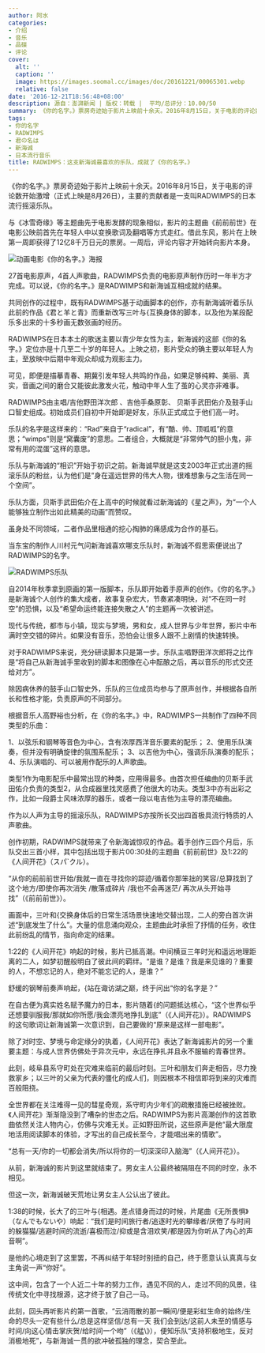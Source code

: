 ```yaml
---
author: 阿水
categories:
- 介绍
- 音乐
- 品碟
- 评论
cover:
  alt: ''
  caption: ''
  image: https://images.soomal.cc/images/doc/20161221/00065301.webp
  relative: false
date: '2016-12-21T18:56:48+08:00'
description: 源自：澎湃新闻 | 版权：转载 |  平均/总评分：10.00/50
summary: 《你的名字。》票房奇迹始于影片上映前十余天。2016年8月15日，关于电影的评论数开始激增（正式上映是8月26日），主要的贡献者是一支叫RADWIMPS的日本流行摇滚乐队。27首电影原声，4首人声歌曲，RADWIMPS负责的电影原声制作历时一年半方才完成……
tags:
- 你的名字
- RADWIMPS
- 君の名は
- 新海诚
- 日本流行音乐
title: RADWIMPS：这支新海诚最喜欢的乐队，成就了《你的名字。》
---
```


《你的名字。》票房奇迹始于影片上映前十余天。2016年8月15日，关于电影的评论数开始激增（正式上映是8月26日），主要的贡献者是一支叫RADWIMPS的日本流行摇滚乐队。

与《冰雪奇缘》等主题曲先于电影发酵的现象相似，影片的主题曲《前前前世》在电影公映前首先在年轻人中以变换歌词及翻唱等方式走红。借此东风，影片在上映第一周即获得了12亿8千万日元的票房。一周后，评论内容才开始转向影片本身。

![动画电影《你的名字。》海报](https://images.soomal.cc/images/doc/20161221/00065302.webp)





27首电影原声，4首人声歌曲，RADWIMPS负责的电影原声制作历时一年半方才完成。可以说，《你的名字。》是RADWIMPS和新海诚互相成就的结果。

共同创作的过程中，既有RADWIMPS基于动画脚本的创作，亦有新海诚听着乐队此前的作品《君と羊と青》而重新改写三叶与{互换身体的脚本，以及他为某段配乐多出来的十多秒画无数张画的经历。

RADWIMPS在日本本土的歌迷主要以青少年女性为主，新海诚的这部《你的名字。》定位亦是十几至二十岁的年轻人。上映之初，影片受众的确主要以年轻人为主，至放映中后期中年观众却成为观影主力。

可见，即便是描摹青春、期冀引发年轻人共鸣的作品，如果足够纯粹、美丽、真实，音画之间的磨合又能彼此激发火花，触动中年人生了茧的心灵亦非难事。

RADWIMPS由主唱/吉他野田洋次郎 、吉他手桑原彰、 贝斯手武田佑介及鼓手山口智史组成。初始成员们自初中开始即是好友，乐队正式成立于他们高一时。

乐队的名字是这样来的：“Rad”来自于“radical”，有“酷、帅、顶呱呱”的意思；“wimps”则是“窝囊废”的意思。二者组合，大概就是“非常帅气的胆小鬼，非常有用的混蛋”这样的意思。

乐队与新海诚的“相识”开始于初识之前。新海诚早就是这支2003年正式出道的摇滚乐队的粉丝，认为他们是“身在遥远世界的伟大人物，很难想象与之生活在同一个空间”。

乐队方面，贝斯手武田佑介在上高中的时候就看过新海诚的《星之声》，为“一个人能够独立制作出如此精美的动画”而赞叹。

虽身处不同领域，二者作品里相通的挖心掏肺的痛感成为合作的基石。

当东宝的制作人川村元气问新海诚喜欢哪支乐队时，新海诚不假思索便说出了RADWIMPS的名字。

![RADWIMPS乐队](https://images.soomal.cc/images/doc/20161221/00065301.webp)





自2014年秋季拿到原画的第一版脚本，乐队即开始着手原声的创作。《你的名字。》是新海诚个人创作的集大成者，故事复杂宏大，节奏紧凑明快，对“不在同一时空”的恐惧，以及“希望命运终能连接失散之人”的主题再一次被讲述。

现代与传统，都市与小镇，现实与梦境，男和女，成人世界与少年世界，影片中布满时空交错的碎片。如果没有音乐，恐怕会让很多人跟不上剧情的快速转换。

对于RADWIMPS来说，充分研读脚本只是第一步。乐队主唱野田洋次郎将之比作是“将自己从新海诚手里收到的脚本和图像在心中酝酿之后，再以音乐的形式交还给对方”。

除因病休养的鼓手山口智史外，乐队的三位成员均参与了原声创作，并根据各自所长和性格才能，负责原声的不同部分。

根据音乐人高野裕也分析，在《你的名字。》中，RADWIMPS一共制作了四种不同类型的乐曲：

1、以弦乐和钢琴等音色为中心，含有浓厚西洋音乐要素的配乐；
2、使用乐队演奏，但并没有明确旋律的氛围系配乐；
3、以吉他为中心，强调乐队演奏的配乐；
4、乐队演唱的、可以被用作配乐的人声歌曲。

类型1作为电影配乐中最常出现的种类，应用得最多。由首次担任编曲的贝斯手武田佑介负责的类型2，从合成器里找灵感费了他很大的功夫。类型3中亦有出彩之作，比如一段爵士风味浓厚的器乐，或者一段以电吉他为主导的漂亮编曲。

作为以人声为主导的摇滚乐队，RADWIMPS亦按所长交出四首极具流行特质的人声歌曲。

创作初期，RADWIMPS就带来了令新海诚惊叹的作品。着手创作三四个月后，乐队交出三首小样，其中包括出现于影片00:30处的主题曲《前前前世》及1:22的《人间开花》（スパ`クル）。



“从你的前前前世开始/我就一直在寻找你的踪迹/循着你那笨拙的笑容/总算找到了这个地方/即使你再次消失 /散落成碎片 /我也不会再迷茫/ 再次从头开始寻找”（《前前前世》）。

画面中，三叶和{交换身体后的日常生活场景快速地交替出现，二人的旁白首次讲述“到底发生了什么”。大量的信息涌向观众，主题曲此时承担了抒情的任务，收住此前纷乱的情节，指向命定的结果。

1:22的《人间开花》响起的时候，影片已抵高潮。中间横亘三年时光和遥远地理距离的二人，如梦初醒般明白了彼此间的羁绊。“是谁？是谁？我是来见谁的？重要的人，不想忘记的人，绝对不能忘记的人，是谁？”



舒缓的钢琴前奏声响起，{站在诹访湖之巅，终于问出“你的名字是？”

在自古便为真实姓名赋予魔力的日本，影片随着{的问题抵达核心，“这个世界似乎还想要驯服我/那就如你所愿/我会漂亮地挣扎到底”（《人间开花》）。RADWIMPS的这句歌词让新海诚第一次意识到，自己要做的“原来是这样一部电影”。

除了对时空、梦境与命定缘分的执着，《人间开花》表达了新海诚影片的另一个重要主题：与成人世界仿佛处于异次元中，永远在挣扎并且永不服输的青春世界。

此刻，岐阜县系守町处在灾难来临前的最后时刻。三叶和朋友们奔走相告，尽力挽救家乡；以三叶的父亲为代表的僵化的成人们，则因根本不相信即将到来的灾难而百般阻挠。

全世界都在关注难得一见的彗星奇观，系守町内少年们的疏散措施已经被挫败。《人间开花》渐渐隐没到了嘈杂的世态之后。RADWIMPS为影片高潮创作的这首歌曲依然关注人物内心，仿佛与灾难无关。正如野田所说，这些原声是他“最大限度地活用阅读脚本的体验，才写出的自己成长至今，才能唱出来的情歌”。

“总有一天/你的一切都会消失/所以将你的一切深深印入脑海”（《人间开花》）。

从前，新海诚的影片到这里就结束了。男女主人公最终被隔阻在不同的时空，永不相见。

但这一次，新海诚破天荒地让男女主人公认出了彼此。

1:38的时候，长大了的三叶与{相遇。差点错身而过的时候，片尾曲《无所畏惧》（なんでもないや）响起：“我们是时间旅行者/追逐时光的攀缘者/厌倦了与时间的躲猫猫/逃避时间的流逝/喜极而泣/抑或是含泪欢笑/都是因为你听从了内心的声音啊”。



是他的心境走到了这里罢，不再纠结于年轻时别扭的自己，终于愿意认认真真与女主角说一声“你好”。

这中间，包含了一个人近二十年的努力工作，遇见不同的人，走过不同的风景，往传统文化中寻找根源，这才终于放了自己一马。

此刻，回头再听影片的第一首歌，“云消雨散的那一瞬间/便是彩虹生命的始终/生命的尽头一定有些什么/总是这样坚信/总有一天 我们会到达/这前人未至的情感与时间/向这心情击掌庆贺/给时间一个吻”（《艋\》），便知乐队“支持积极地生，反对消极地死”，与新海诚一贯的欲冲破孤独的理念，契合至此。
